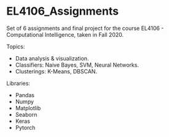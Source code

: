 # EL4106_Assignments
Set of 6 assignments and final project for the course EL4106 - Computational Intelligence, taken in Fall 2020.

Topics:
* Data analysis & visualization.
* Classifiers: Naive Bayes, SVM, Neural Networks.
* Clusterings: K-Means, DBSCAN.

Libraries:
* Pandas
* Numpy
* Matplotlib
* Seaborn
* Keras
* Pytorch
